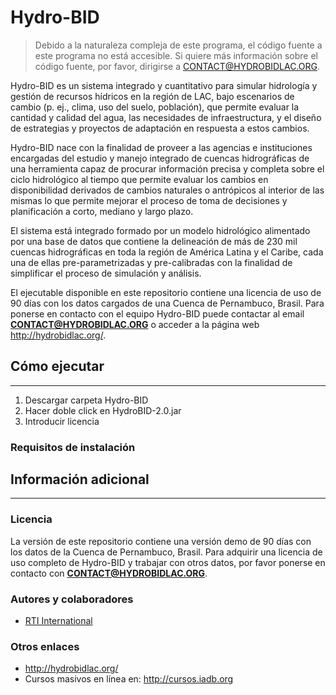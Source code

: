 # Hydro-BID
> Debido a la naturaleza compleja de este programa, el código fuente a este programa no está accesible. Si quiere más información sobre el código fuente, por favor, dirigirse a CONTACT@HYDROBIDLAC.ORG.

Hydro-BID es un sistema integrado y cuantitativo para simular hidrología y gestión de recursos hídricos en la región de LAC, bajo escenarios de cambio (p. ej., clima, uso del suelo, población), que permite evaluar la cantidad y calidad del agua, las necesidades de infraestructura, y el diseño de estrategias y proyectos de adaptación en respuesta a estos cambios.

Hydro-BID nace con la finalidad de proveer a las agencias e instituciones encargadas del estudio y manejo integrado de cuencas hidrográficas de una herramienta  capaz de procurar información precisa y completa sobre el ciclo hidrológico al tiempo que permite evaluar los cambios en disponibilidad derivados de cambios naturales o antrópicos al interior de las mismas lo que permite mejorar el proceso de toma de decisiones y planificación a corto, mediano y largo plazo. 

El sistema está integrado formado por un modelo hidrológico alimentado por una base de datos que contiene la delineación de más de 230 mil cuencas hidrográficas en toda la región de América Latina y el Caribe, cada una de ellas pre-parametrizadas y pre-calibradas con la finalidad de simplificar el proceso de simulación y análisis.

El ejecutable disponible en este repositorio contiene una licencia de uso de 90 días con los datos cargados de una Cuenca de Pernambuco, Brasil. Para ponerse en contacto con el equipo Hydro-BID puede contactar al email **CONTACT@HYDROBIDLAC.ORG** o acceder a la página web http://hydrobidlac.org/.

## Cómo ejecutar
---
1. Descargar carpeta Hydro-BID
2. Hacer doble click en HydroBID-2.0.jar
3. Introducir licencia

### Requisitos de instalación

## Información adicional
---
### Licencia
La versión de este repositorio contiene una versión demo de 90 días con los datos de la Cuenca de Pernambuco, Brasil. Para adquirir una licencia de uso completo de Hydro-BID y trabajar con otros datos, por favor ponerse en contacto con  **CONTACT@HYDROBIDLAC.ORG**.

### Autores y colaboradores
* [RTI International](https://www.rti.org/)

### Otros enlaces
* http://hydrobidlac.org/
* Cursos masivos en línea en: http://cursos.iadb.org

